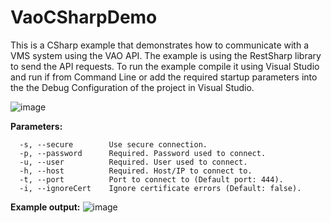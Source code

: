 # VaoCSharpDemo
This is a CSharp example that demonstrates how to communicate with a VMS system using the VAO API.
The example is using the RestSharp library to send the API requests. To run the example compile it using Visual Studio and run if from Command Line or add the required startup parameters into the the Debug Configuration of the project in Visual Studio. 

![image](https://user-images.githubusercontent.com/14876765/183026992-8131ccc5-3279-46a4-9d3d-756dbeba6638.png)

**Parameters:**
```
  -s, --secure        Use secure connection.
  -p, --password      Required. Password used to connect.
  -u, --user          Required. User used to connect.
  -h, --host          Required. Host/IP to connect to.
  -t, --port          Port to connect to (Default port: 444).
  -i, --ignoreCert    Ignore certificate errors (Default: false).
```

**Example output:**
![image](https://user-images.githubusercontent.com/14876765/183026052-23e55cad-9c7c-4f64-845f-bc3e1872fd7d.png)
